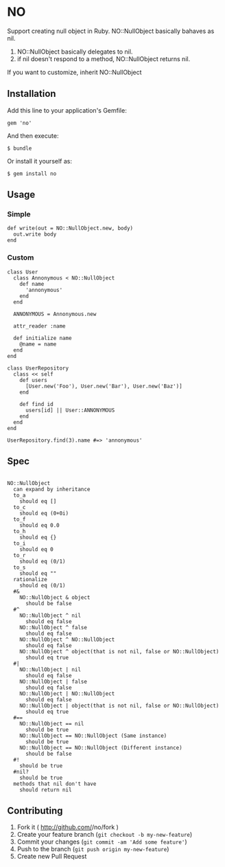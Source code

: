 # NO

Support creating null object in Ruby. NO::NullObject basically bahaves as nil.

1. NO::NullObject basically delegates to nil.
2. if nil doesn't respond to a method, NO::NullObject returns nil.

If you want to customize, inherit NO::NullObject

## Installation

Add this line to your application's Gemfile:

```
gem 'no'
```

And then execute:

```
$ bundle
```

Or install it yourself as:

```
$ gem install no
```

## Usage

### Simple

```
def write(out = NO::NullObject.new, body)
  out.write body
end
```

### Custom

```
class User
  class Annonymous < NO::NullObject
    def name
      'annonymous'
    end
  end

  ANNONYMOUS = Annonymous.new

  attr_reader :name

  def initialize name
    @name = name
  end
end

class UserRepository
  class << self
    def users
      [User.new('Foo'), User.new('Bar'), User.new('Baz')]
    end

    def find id
      users[id] || User::ANNONYMOUS
    end
  end
end

UserRepository.find(3).name #=> 'annonymous'
```

## Spec

```

NO::NullObject
  can expand by inheritance
  to_a
    should eq []
  to_c
    should eq (0+0i)
  to_f
    should eq 0.0
  to_h
    should eq {}
  to_i
    should eq 0
  to_r
    should eq (0/1)
  to_s
    should eq ""
  rationalize
    should eq (0/1)
  #&
    NO::NullObject & object
      should be false
  #^
    NO::NullObject ^ nil
      should eq false
    NO::NullObject ^ false
      should eq false
    NO::NullObject ^ NO::NullObject
      should eq false
    NO::NullObject ^ object(that is not nil, false or NO::NullObject)
      should eq true
  #|
    NO::NullObject | nil
      should eq false
    NO::NullObject | false
      should eq false
    NO::NullObject | NO::NullObject
      should eq false
    NO::NullObject | object(that is not nil, false or NO::NullObject)
      should eq true
  #==
    NO::NullObject == nil
      should be true
    NO::NullObject == NO::NullObject (Same instance)
      should be true
    NO::NullObject == NO::NullObject (Different instance)
      should be false
  #!
    should be true
  #nil?
    should be true
  methods that nil don't have
    should return nil
```

## Contributing

1. Fork it ( http://github.com/<my-github-username>/no/fork )
2. Create your feature branch (`git checkout -b my-new-feature`)
3. Commit your changes (`git commit -am 'Add some feature'`)
4. Push to the branch (`git push origin my-new-feature`)
5. Create new Pull Request

